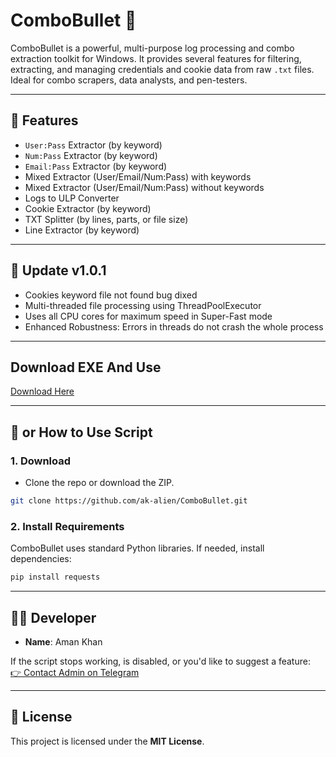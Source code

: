 # ComboBullet 🔫

ComboBullet is a powerful, multi-purpose log processing and combo extraction toolkit for Windows. It provides several features for filtering, extracting, and managing credentials and cookie data from raw `.txt` files. Ideal for combo scrapers, data analysts, and pen-testers.

---

## 🔧 Features

-  `User:Pass` Extractor (by keyword)
-  `Num:Pass` Extractor (by keyword)
-  `Email:Pass` Extractor (by keyword)
-  Mixed Extractor (User/Email/Num:Pass) with keywords
-  Mixed Extractor (User/Email/Num:Pass) without keywords
-  Logs to ULP Converter
-  Cookie Extractor (by keyword)
-  TXT Splitter (by lines, parts, or file size)
-  Line Extractor (by keyword)

---

## 🚀 Update v1.0.1

- Cookies keyword file not found bug dixed
- Multi-threaded file processing using ThreadPoolExecutor
- Uses all CPU cores for maximum speed in Super-Fast mode
- Enhanced Robustness:	Errors in threads do not crash the whole process

---

## Download EXE And Use

[Download Here](https://github.com/ak-alien/ComboBullet/releases/)

---

## 🚀 or How to Use Script

### 1. Download

- Clone the repo or download the ZIP.

```bash
git clone https://github.com/ak-alien/ComboBullet.git
```

### 2. Install Requirements

ComboBullet uses standard Python libraries. If needed, install dependencies:

```bash
pip install requests
```

---

## 🧑‍💻 Developer

- **Name**: Aman Khan    


If the script stops working, is disabled, or you'd like to suggest a feature:  
[👉 Contact Admin on Telegram](https://t.me/ak_xlien)

---

## 📃 License

This project is licensed under the **MIT License**.
